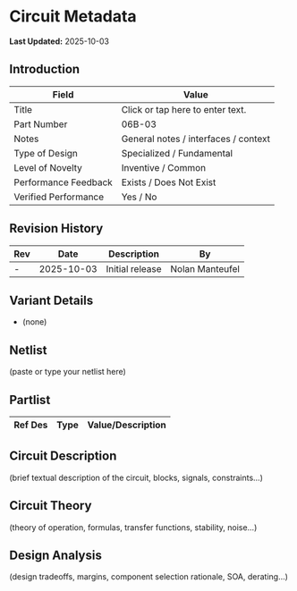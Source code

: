 # Circuit Metadata

**Last Updated:** 2025-10-03

## Introduction

| Field                  | Value                     |
| ---------------------- | ------------------------- |
| Title                  | Click or tap here to enter text. |
| Part Number            | 06B-03 |
| Notes                  | General notes / interfaces / context |
| Type of Design         | Specialized / Fundamental |
| Level of Novelty       | Inventive / Common |
| Performance Feedback   | Exists / Does Not Exist |
| Verified Performance   | Yes / No |

## Revision History

| Rev | Date | Description | By |
| --- | ---- | ----------- | -- |
| - | 2025-10-03 | Initial release | Nolan Manteufel |

## Variant Details

- (none)

## Netlist

(paste or type your netlist here)

## Partlist

| Ref Des | Type | Value/Description |
| ------- | ---- | ----------------- |

## Circuit Description

(brief textual description of the circuit, blocks, signals, constraints…)

## Circuit Theory

(theory of operation, formulas, transfer functions, stability, noise…)

## Design Analysis

(design tradeoffs, margins, component selection rationale, SOA, derating…)
